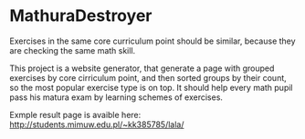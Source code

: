 # MathuraDestroyer

Exercises in the same core curriculum point should be similar, because they are checking the same math skill.

This project is a website generator, that generate a page with grouped exercises by core cirriculum point, and then sorted groups by their count, so the most popular exercise type is on top.
It should help every math pupil pass his matura exam by learning schemes of exercises.

Exmple result page is avaible here:
http://students.mimuw.edu.pl/~kk385785/lala/
